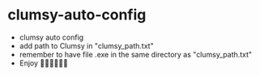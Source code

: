 # clumsy-auto-config
- clumsy auto config
- add path to Clumsy in "clumsy_path.txt"
- remember to have file .exe in the same directory as "clumsy_path.txt"
- Enjoy
🌭🍟🍔🍕🥓🥓
